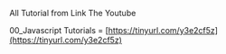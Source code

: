 All Tutorial from Link The Youtube

00_Javascript Tutorials = [https://tinyurl.com/y3e2cf5z](https://tinyurl.com/y3e2cf5z)
